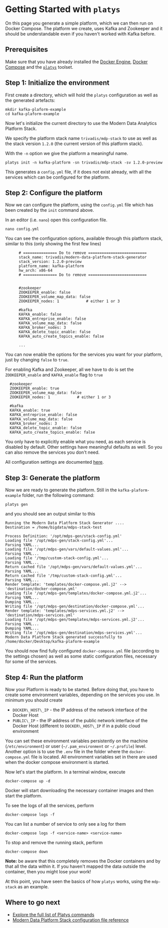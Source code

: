 
# Getting Started with `platys`

On this page you generate a simple platform, which we can then run on Docker Compose. The platform we create, uses Kafka and Zookeeper and it should be understandable even if you haven't worked with Kafka before. 

## Prerequisites

Make sure that you have already installed the [Docker Engine](https://docs.docker.com/install/), [Docker Compose](https://docs.docker.com/compose/install/) and the [`platys`](install.md) toolset. 

## Step 1: Initialize the environment

First create a directory, which will hold the `platys` configuration as well as the generated artefacts:

```
mkdir kafka-plaform-example
cd kafka-plaform-example
```

Now let's initialize the current directory to use the Modern Data Analytics Platform Stack. 

We specify the platform stack name `trivadis/mdp-stack` to use as well as the stack version `1.2.0` (the current version of this platform stack). 

With the `-n` option we give the platform a meaningful name. 

```
platys init -n kafka-platform -sn trivadis/mdp-stack -sv 1.2.0-preview
```

This generates a `config.yml` file, if it does not exist already, with all the services which can be configured for the platform.

## Step 2: Configure the platform

Now we can configure the platform, using the `config.yml` file which has been created by the `init` command above.

In an editor (i.e. `nano`) open this configuration file. 

```
nano config.yml
```

You can see the configuration options, available through this platform stack, similar to this (only showing the first few lines)

```
      # =============== Do to remove ==========================
      stack_name: trivadis/modern-data-platform-stack-generator 
      stack_version: 1.2.0-preview 
      platform_name: kafka-platform 
      hw_arch: x86-64 
      # =============== Do to remove ==========================


      #zookeeper
      ZOOKEEPER_enable: false
      ZOOKEEPER_volume_map_data: false
      ZOOKEEPER_nodes: 1            # either 1 or 3

      #kafka
      KAFKA_enable: false
      KAFKA_entreprise_enable: false
      KAFKA_volume_map_data: false
      KAFKA_broker_nodes: 3
      KAFKA_delete_topic_enable: false
      KAFKA_auto_create_topics_enable: false

      ...
```
You can now enable the options for the services you want for your platform, just by changing `false` to `true`.

For enabling Kafka and Zookeeper, all we have to do is set the `ZOOKEEPER_enable` and `KAFKA_enable` flag to `true`

      #zookeeper
      ZOOKEEPER_enable: true
      ZOOKEEPER_volume_map_data: false
      ZOOKEEPER_nodes: 1            # either 1 or 3

      #kafka
      KAFKA_enable: true
      KAFKA_entreprise_enable: false
      KAFKA_volume_map_data: false
      KAFKA_broker_nodes: 3
      KAFKA_delete_topic_enable: false
      KAFKA_auto_create_topics_enable: false

You only have to explicitly enable what you need, as each service is disabled by default. Other settings have meaningful defaults as well. So you can also remove the services you don't need. 

All configuration settings are documented [here](./Configuration.md).


## Step 3: Generate the platform

Now we are ready to generate the platform. Still in the `kafka-plaform-example` folder, run the following command:

```
platys gen
```

and you should see an output similar to this

```
Running the Modern Data Platform Stack Generator ....
Destination = /home/bigdata/mdps-stack-test

Process Definition: '/opt/mdps-gen/stack-config.yml'
Loading file '/opt/mdps-gen/stack-config.yml'...
Parsing YAML...
Loading file '/opt/mdps-gen/vars/default-values.yml'...
Parsing YAML...
Loading file '/tmp/custom-stack-config.yml'...
Parsing YAML...
Return cached file '/opt/mdps-gen/vars/default-values.yml'...
Parsing YAML...
Return cached file '/tmp/custom-stack-config.yml'...
Parsing YAML...
Render template: 'templates/docker-compose.yml.j2' --> 'destination/docker-compose.yml'
Loading file '/opt/mdps-gen/templates/docker-compose.yml.j2'...
Parsing YAML...
Dumping YAML...
Writing file '/opt/mdps-gen/destination/docker-compose.yml'...
Render template: 'templates/mdps-services.yml.j2' --> 'destination/mdps-services.yml'
Loading file '/opt/mdps-gen/templates/mdps-services.yml.j2'...
Parsing YAML...
Dumping YAML...
Writing file '/opt/mdps-gen/destination/mdps-services.yml'...
Modern Data Platform Stack generated successfully to /home/docker/Desktop/kafka-plaform-example
```

You should now find fully configured `docker-compose.yml` file (according to the settings chosen) as well as some static configuration files, necessary for some of the services.

## Step 4: Run the platform 

Now your Platform is ready to be started. Before doing that, you have to create some environment variables, depending on the services you use. In minimum you should create

* `DOCKER\_HOST\_IP` - the IP address of the network interface of the Docker Host
* `PUBLIC\_IP` - the IP address of the public network interface of the Docker Host (different to `DOCKER\_HOST\_IP` if in a public cloud environment

You can set these environment variables persistently on the machine (`/etc/environment`) or user (`~/.pam_environment` or `~/.profile`) level. Another option is to use the `.env` file in the folder where the `docker-compose.yml` file is located. All environment variables set in there are used when the docker compose environment is started. 

Now let's start the platform. In a terminal window, execute

```
docker-compose up -d
```

Docker will start downloading the necessary container images and then start the platform. 

To see the logs of all the services, perform

```
docker-compose logs -f
```

You can list a number of service to only see a log for them

```
docker-compose logs -f <service-name> <service-name>
```

To stop and remove the running stack, perform

```
docker-compose down
```

**Note:** be aware that this completely removes the Docker containers and by that all the data within it. If you haven't mapped the data outside the container, then you might lose your work!


At this point, you have seen the basics of how `platys` works, using the `mdp-stack` as an example.

## Where to go next

* [Explore the full list of Platys commands](commands.md)
* [Modern Data Platform Stack configuration file reference](configuration.md)